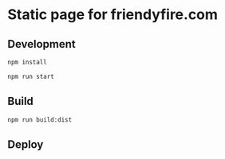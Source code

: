 # Static page for friendyfire.com

## Development

```bash
npm install
 ```
 
 ```bash
npm run start
 ```
 
## Build

 ```bash
npm run build:dist
 ```

## Deploy